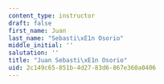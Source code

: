```yaml
---
content_type: instructor
draft: false
first_name: Juan
last_name: "Sebasti\xE1n Osorio"
middle_initial: ''
salutation: ''
title: "Juan Sebasti\xE1n Osorio"
uid: 2c149c65-851b-4d27-83d6-867e360a0406
---
```

